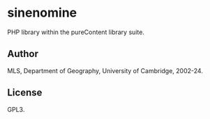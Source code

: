 # sinenomine

PHP library within the pureContent library suite.


## Author

MLS, Department of Geography, University of Cambridge, 2002-24.


## License

GPL3.